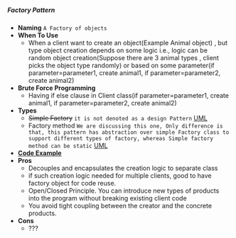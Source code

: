 ##### Factory Pattern
- **Naming** `A Factory of objects`
- **When To Use**
    - When a client want to create an object(Example Animal object) , but type object creation depends on some logic i.e., logic can be random object creation(Suppose there are 3 animal types , client picks the object type randomly) or based on some parameter(if parameter=parameter1, create animal1, if parameter=parameter2, create animal2) 
- **Brute Force Programming**
    - Having if else clause in Client class(if parameter=parameter1, create animal1, if parameter=parameter2, create animal2)
- **Types**
    - ~~Simple Factory~~ `it is not denoted as a design Pattern` [UML](./SimpleFactoryUML.puml)
    - Factory method `We are discussing this one, Only difference is that, this pattern has abstraction over simple Factory class to support different types of factory, whereas Simple factory method can be static` [UML](./FactoryMethodUML.puml)
- [**Code Example**](https://www.tutorialspoint.com/design_pattern/factory_pattern.htm)
- **Pros**
    - Decouples and encapsulates the creation logic to separate class
    - if such creation logic needed for multiple clients, good to have factory object for code reuse.
    - Open/Closed Principle. You can introduce new types of products into the program without breaking existing client code
    - You avoid tight coupling between the creator and the concrete products.
- **Cons**
    - ???
